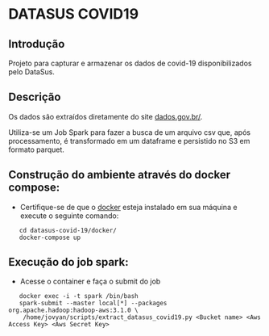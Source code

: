 # DATASUS COVID19

## Introdução

Projeto para capturar e armazenar os dados de covid-19 disponibilizados pelo DataSus.

##  Descrição

Os dados são extraídos diretamente do site [dados.gov.br/](https://dados.gov.br/dataset/bd-srag-2020).

Utiliza-se um Job Spark para fazer a busca de um arquivo csv que, após processamento, é transformado em um dataframe e persistido no S3 em formato parquet.

## Construção do ambiente através do docker compose:
   - Certifique-se de que o [docker](https://www.docker.com/products/docker-desktop) esteja instalado em sua máquina e execute o seguinte comando:
```
   cd datasus-covid-19/docker/
   docker-compose up
```   

## Execução do job spark:
   - Acesse o container e faça o submit do job
```
   docker exec -i -t spark /bin/bash
   spark-submit --master local[*] --packages  org.apache.hadoop:hadoop-aws:3.1.0 \
    /home/jovyan/scripts/extract_datasus_covid19.py <Bucket name> <Aws Access Key> <Aws Secret Key>
```